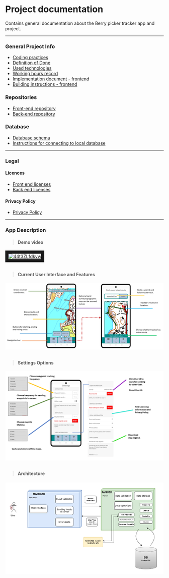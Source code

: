 # Project documentation

Contains general documentation about the Berry picker tracker app and project.
***
### General Project Info

- [Coding practices](coding_practices.md)
- [Definition of Done](definition_of_done.md)
- [Used technologies](used_technologies.md)
- [Working hours record](https://helsinkifi-my.sharepoint.com/:x:/g/personal/xnoxno_ad_helsinki_fi/ETDD0FY5rd1An2Se0MyZSY4BvD3RpfLrcq2aFHH6xXRbMQ?e=HGQdGf)
- [Implementation document - frontend](implementation_document.md)
- [Building instructions - frontend](frontend_building_instructions.md)

### Repositories
- [Front-end repository](https://github.com/hy-ohtu-syksy-22-bpt/berry-picker-tracker)
- [Back-end repository](https://github.com/hy-ohtu-syksy-22-bpt/berry-picker-tracker-server)

### Database
- [Database schema](bpt_schema.png)
- [Instructions for connecting to local database](db_locally_instructions.md)

***
### Legal
#### Licences

- [Front end licenses](https://github.com/hy-ohtu-syksy-22-bpt/berry-picker-tracker/tree/main/licenses)
- [Back end licenses](https://github.com/hy-ohtu-syksy-22-bpt/berry-picker-tracker-server/tree/main/licenses)

#### Privacy Policy

- [Privacy Policy](privacy_policies.md)
***
### App Description
####
> #### Demo video
<a href="http://www.youtube.com/watch?feature=player_embedded&v=44t3ZLfdkvw
" target="_blank"><img src="http://img.youtube.com/vi/44t3ZLfdkvw/0.jpg" 
alt="44t3ZLfdkvw" width="240" height="180" border="10" /></a>
##
> #### Current User Interface and Features
####  
![User interface](images/map_and_track.png)
## 
> #### Settings Options
![Settings interface](images/settings.png)
##  
> #### Architecture
####

![Architecture](images/architecture.png)
